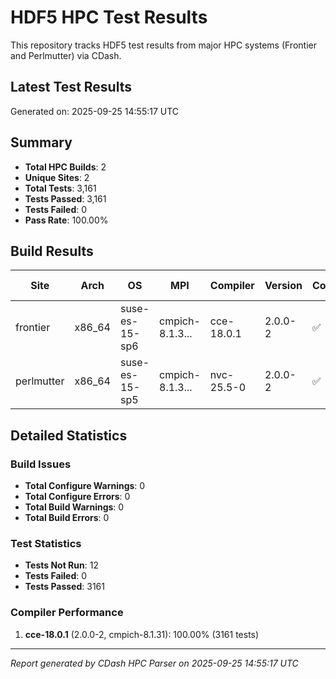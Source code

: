 # HDF5 HPC Test Results

This repository tracks HDF5 test results from major HPC systems (Frontier and Perlmutter) via CDash.

## Latest Test Results

Generated on: 2025-09-25 14:55:17 UTC

## Summary

- **Total HPC Builds**: 2
- **Unique Sites**: 2
- **Total Tests**: 3,161
- **Tests Passed**: 3,161
- **Tests Failed**: 0
- **Pass Rate**: 100.00%

## Build Results

| Site | Arch | OS | MPI | Compiler | Version | Configure | Build | Tests | Pass Rate |
|------|------|----|-----|----------|---------|-----------|-------|-------|-----------|
| frontier | x86_64 | suse-es-15-sp6 | cmpich-8.1.3... | cce-18.0.1 | 2.0.0-2 | ✅ | ✅ | 3161/3161 | 100.0% |
| perlmutter | x86_64 | suse-es-15-sp5 | cmpich-8.1.3... | nvc-25.5-0 | 2.0.0-2 | ✅ | ✅ | 0/0 | 0.0% |

## Detailed Statistics

### Build Issues
- **Total Configure Warnings**: 0
- **Total Configure Errors**: 0
- **Total Build Warnings**: 0
- **Total Build Errors**: 0

### Test Statistics
- **Tests Not Run**: 12
- **Tests Failed**: 0
- **Tests Passed**: 3161

### Compiler Performance
1. **cce-18.0.1** (2.0.0-2, cmpich-8.1.31): 100.00% (3161 tests)

---
*Report generated by CDash HPC Parser on 2025-09-25 14:55:17 UTC*
